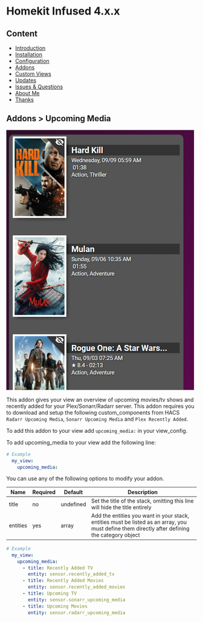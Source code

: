 # Homekit Infused 4.x.x

## Content
- [Introduction](../index.md)
- [Installation](../installation.md)
- [Configuration](../configuration.md)
- [Addons](../addons.md)
- [Custom Views](../custom_views.md)
- [Updates](../updates.md)
- [Issues & Questions](../issues.md)
- [About Me](../about.md)
- [Thanks](../thanks.md)

## Addons > Upcoming Media

![Homekit Infused](../images/upcoming.png)

This addon gives your view an overview of upcoming movies/tv shows and recently added for your Plex/Sonarr/Radarr server.
This addon requires you to download and setup the following custom_components from HACS `Radarr Upcoming Media`, `Sonarr Upcoming Media` and `Plex Recently Added`.

To add this addon to your view add `upcoming_media:` in your view_config.

To add upcoming_media to your view add the following line:

```yaml
# Example
  my_view:
    upcoming_media:
```

You can use any of the following options to modify your addon.

| Name | Required | Default | Description |
|----------------------------------|-------------|----------------------|-----------------------------------------------------------------------------------------------------------------------------------------------------------------------------------|
| title | no | undefined | Set the title of the stack, omitting this line will hide the title entirely |
| entities | yes | array | Add the entities you want in your stack, entities must be listed as an array, you must define them directly after defining the category object |

```yaml
# Example
  my_view:
    upcoming_media:
      - title: Recently Added TV
        entity: sensor.recently_added_tv
      - title: Recently Added Movies
        entity: sensor.recently_added_movies
      - title: Upcoming TV
        entity: sensor.sonarr_upcoming_media
      - title: Upcoming Movies
        entity: sensor.radarr_upcoming_media
```
